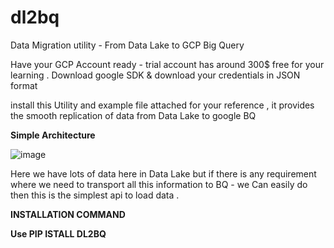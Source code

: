 # dl2bq
Data Migration utility - From Data Lake to GCP Big Query

Have your GCP Account ready -  trial account has around 300$ free for your learning .
Download google SDK & download your credentials in JSON format 

install this Utility and example file attached for your reference , it provides the smooth replication of data from Data Lake to google BQ

**Simple Architecture**

![image](https://user-images.githubusercontent.com/88490443/128464099-c1f7b1c2-bfa0-40ee-9b46-6a71f05ddef2.png)

Here we have lots of data here in Data Lake but if there is any requirement where we need to transport all this information to BQ -  we Can easily do then this is the simplest api to load data .


**INSTALLATION COMMAND**

**Use PIP ISTALL DL2BQ**


